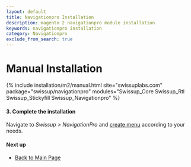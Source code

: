 ```yaml
---
layout: default
title: Navigationpro Installation
description: magento 2 navigationpro module installation
keywords: navigationpro installation
category: Navigationpro
exclude_from_search: true
---
```


# Manual Installation

{% include installation/m2/manual.html site="swissuplabs.com" package="swissup/navigationpro" modules="Swissup_Core Swissup_Rtl Swissup_Stickyfill Swissup_Navigationpro" %}

#### 3. Complete the installation

Navigate to _Swissup > NavigationPro_ and
[create menu](/m2/extensions/navigationpro/backend/menu-grid/) according to your needs.

#### Next up

 -  [Back to Main Page](/m2/extensions/navigationpro/)
